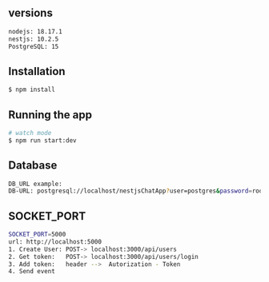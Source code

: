 ## versions
```bash
nodejs: 18.17.1
nestjs: 10.2.5
PostgreSQL: 15

``````
## Installation

```bash
$ npm install
```

## Running the app

```bash
# watch mode
$ npm run start:dev
```
## Database

```bash
DB_URL example:
DB-URL: postgresql://localhost/nestjsChatApp?user=postgres&password=root
``````
## SOCKET_PORT
```bash
SOCKET_PORT=5000
url: http://localhost:5000
1. Create User: POST-> localhost:3000/api/users
2. Get token:   POST-> localhost:3000/api/users/login
3. Add token:   header -->  Autorization - Token
4. Send event 
``````







